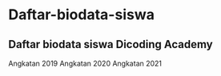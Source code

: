 # Daftar-biodata-siswa
##
Daftar biodata siswa Dicoding Academy
--
Angkatan 2019
Angkatan 2020
Angkatan 2021
